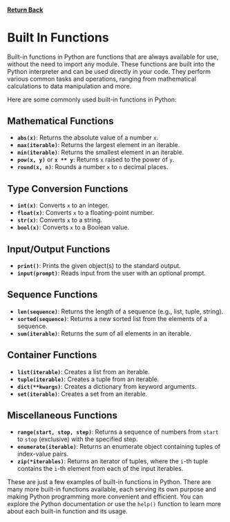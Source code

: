 #### [Return Back](../../python_for_testers.md)

# Built In Functions

Built-in functions in Python are functions that are always available for use, without the need to import any module. These functions are built into the Python interpreter and can be used directly in your code. They perform various common tasks and operations, ranging from mathematical calculations to data manipulation and more.

Here are some commonly used built-in functions in Python:

## Mathematical Functions

- **`abs(x)`**: Returns the absolute value of a number `x`.
- **`max(iterable)`**: Returns the largest element in an iterable.
- **`min(iterable)`**: Returns the smallest element in an iterable.
- **`pow(x, y)`** or **`x ** y`**: Returns `x` raised to the power of `y`.
- **`round(x, n)`**: Rounds a number `x` to `n` decimal places.

## Type Conversion Functions

- **`int(x)`**: Converts `x` to an integer.
- **`float(x)`**: Converts `x` to a floating-point number.
- **`str(x)`**: Converts `x` to a string.
- **`bool(x)`**: Converts `x` to a Boolean value.

## Input/Output Functions

- **`print()`**: Prints the given object(s) to the standard output.
- **`input(prompt)`**: Reads input from the user with an optional prompt.

## Sequence Functions

- **`len(sequence)`**: Returns the length of a sequence (e.g., list, tuple, string).
- **`sorted(sequence)`**: Returns a new sorted list from the elements of a sequence.
- **`sum(iterable)`**: Returns the sum of all elements in an iterable.

## Container Functions

- **`list(iterable)`**: Creates a list from an iterable.
- **`tuple(iterable)`**: Creates a tuple from an iterable.
- **`dict(**kwargs)`**: Creates a dictionary from keyword arguments.
- **`set(iterable)`**: Creates a set from an iterable.

## Miscellaneous Functions

- **`range(start, stop, step)`**: Returns a sequence of numbers from `start` to `stop` (exclusive) with the specified step.
- **`enumerate(iterable)`**: Returns an enumerate object containing tuples of index-value pairs.
- **`zip(*iterables)`**: Returns an iterator of tuples, where the `i`-th tuple contains the `i`-th element from each of the input iterables.

These are just a few examples of built-in functions in Python. There are many more built-in functions available, each serving its own purpose and making Python programming more convenient and efficient. You can explore the Python documentation or use the `help()` function to learn more about each built-in function and its usage.
